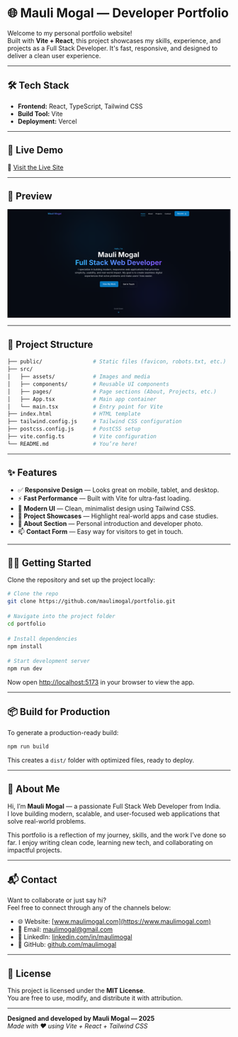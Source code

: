 # 🌐 Mauli Mogal — Developer Portfolio

Welcome to my personal portfolio website!  
Built with **Vite + React**, this project showcases my skills, experience, and projects as a Full Stack Developer. It's fast, responsive, and designed to deliver a clean user experience.

---

## 🛠 Tech Stack

- **Frontend:** React, TypeScript, Tailwind CSS  
- **Build Tool:** Vite  
- **Deployment:** Vercel  

---

## 🚀 Live Demo

🔗 [Visit the Live Site](https://www.maulimogal.com)

---

## 📸 Preview

![Portfolio Screenshot](./src/assets/preview.png)  

---

## 📁 Project Structure

```bash
├── public/                # Static files (favicon, robots.txt, etc.)
├── src/
│   ├── assets/            # Images and media
│   ├── components/        # Reusable UI components
│   ├── pages/             # Page sections (About, Projects, etc.)
│   ├── App.tsx            # Main app container
│   └── main.tsx           # Entry point for Vite
├── index.html             # HTML template
├── tailwind.config.js     # Tailwind CSS configuration
├── postcss.config.js      # PostCSS setup
├── vite.config.ts         # Vite configuration
└── README.md              # You’re here!
```

---

## ✨ Features

- ✅ **Responsive Design** — Looks great on mobile, tablet, and desktop.  
- ⚡ **Fast Performance** — Built with Vite for ultra-fast loading.  
- 🎨 **Modern UI** — Clean, minimalist design using Tailwind CSS.  
- 🧠 **Project Showcases** — Highlight real-world apps and case studies.  
- 👤 **About Section** — Personal introduction and developer photo.  
- 📫 **Contact Form** — Easy way for visitors to get in touch.  

---

## 🧑‍💻 Getting Started

Clone the repository and set up the project locally:

```bash
# Clone the repo
git clone https://github.com/maulimogal/portfolio.git

# Navigate into the project folder
cd portfolio

# Install dependencies
npm install

# Start development server
npm run dev
```

Now open [http://localhost:5173](http://localhost:5173) in your browser to view the app.

---

## 📦 Build for Production

To generate a production-ready build:

```bash
npm run build
```

This creates a `dist/` folder with optimized files, ready to deploy.

---

## 🧠 About Me

Hi, I’m **Mauli Mogal** — a passionate Full Stack Web Developer from India.  
I love building modern, scalable, and user-focused web applications that solve real-world problems.

This portfolio is a reflection of my journey, skills, and the work I’ve done so far. I enjoy writing clean code, learning new tech, and collaborating on impactful projects.

---

## 📬 Contact

Want to collaborate or just say hi?  
Feel free to connect through any of the channels below:

- 🌐 Website: [www.maulimogal.com](https://www.maulimogal.com)  
- 📧 Email: [maulimogal@gmail.com](mailto:maulimogal@gmail.com)  
- 💼 LinkedIn: [linkedin.com/in/maulimogal](https://linkedin.com/in/maulimogal)  
- 🐙 GitHub: [github.com/maulimogal](https://github.com/maulimogal)  

---

## 🔖 License

This project is licensed under the **MIT License**.  
You are free to use, modify, and distribute it with attribution.

---

**Designed and developed by Mauli Mogal — 2025**  
_Made with ❤️ using Vite + React + Tailwind CSS_